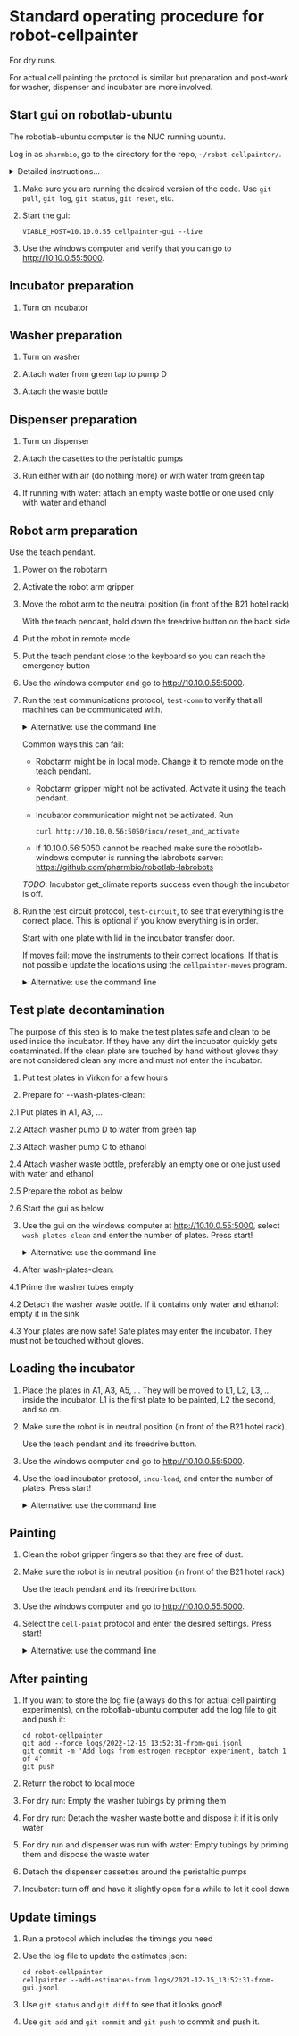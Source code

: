 # Standard operating procedure for robot-cellpainter

For dry runs.

For actual cell painting the protocol is similar but preparation and post-work
for washer, dispenser and incubator are more involved.

## Start gui on robotlab-ubuntu

The robotlab-ubuntu computer is the NUC running ubuntu.

Log in as `pharmbio`, go to the directory for the repo, `~/robot-cellpainter/`.

<details>
<summary>Detailed instructions...</summary>

On the windows computer start PowerShell.

```
ssh pharmbio@10.10.0.55
```

The output should look like:

```
PS C:\Users\pharmbio> ssh pharmbio@10.10.0.55
pharmbio@10.10.0.55's password:
Welcome to Ubuntu 20.04.2 LTS (GNU/Linux 5.4.0-77-generic x86_64)

 * Documentation:  https://help.ubuntu.com
 * Management:     https://landscape.canonical.com
 * Support:        https://ubuntu.com/advantage

232 updates can be installed immediately.
83 of these updates are security updates.
To see these additional updates run: apt list --upgradable

*** System restart required ***
Last login: Wed Feb 16 16:06:11 2022 from 10.10.0.10
Welcome to Ubuntu 20.04.2 LTS (GNU/Linux 5.4.0-77-generic x86_64)

 * Documentation:  https://help.ubuntu.com
 * Management:     https://landscape.canonical.com
 * Support:        https://ubuntu.com/advantage

232 updates can be installed immediately.
83 of these updates are security updates.
To see these additional updates run: apt list --upgradable

*** System restart required ***
Last login: Wed Feb 16 16:06:11 2022 from 10.10.0.10
pharmbio@NUC-robotlab:~$
```

Continue in this shell:

```
cd robot-cellpainter
VIABLE_HOST=10.10.0.55 cellpainter-gui --live
```
</details>

1. Make sure you are running the desired version of the code. Use `git pull`, `git log`, `git status`, `git reset`, etc.

2. Start the gui:

   ```
   VIABLE_HOST=10.10.0.55 cellpainter-gui --live
   ```

3. Use the windows computer and verify that you can go to http://10.10.0.55:5000.

## Incubator preparation

1. Turn on incubator

## Washer preparation

1. Turn on washer

2. Attach water from green tap to pump D

3. Attach the waste bottle

## Dispenser preparation

1. Turn on dispenser

2. Attach the casettes to the peristaltic pumps

3. Run either with air (do nothing more) or with water from green tap

3. If running with water: attach an empty waste bottle or one used only with water and ethanol

## Robot arm preparation

Use the teach pendant.

1. Power on the robotarm

2. Activate the robot arm gripper

3. Move the robot arm to the neutral position (in front of the B21 hotel rack)

   With the teach pendant, hold down the freedrive button on the back side

4. Put the robot in remote mode

5. Put the teach pendant close to the keyboard so you can reach the emergency button

6. Use the windows computer and go to http://10.10.0.55:5000.

7. Run the test communications protocol, `test-comm` to verify that all machines can be communicated with.

    <details>
    <summary>Alternative: use the command line</summary>

    Use `pharmbio@robotlab-ubuntu` in the directory for the repo, `~/robot-cellpainter/`.

    ```
    cellpainter --test-comm --live
    ```

    </details>

   Common ways this can fail:

   * Robotarm might be in local mode. Change it to remote mode on the teach pendant.

   * Robotarm gripper might not be activated. Activate it using the teach pendant.

   * Incubator communication might not be activated. Run

       ```
       curl http://10.10.0.56:5050/incu/reset_and_activate
       ```

   * If 10.10.0.56:5050 cannot be reached make sure the
     robotlab-windows computer is running the labrobots server:
     https://github.com/pharmbio/robotlab-labrobots

   _TODO_: Incubator get_climate reports success even though the incubator is off.

8. Run the test circuit protocol, `test-circuit`, to see that everything is the correct place.
   This is optional if you know everything is in order.

   Start with one plate with lid in the incubator transfer door.

   If moves fail: move the instruments to their correct locations. If that is
   not possible update the locations using the `cellpainter-moves` program.

    <details>
    <summary>Alternative: use the command line</summary>

    Use `pharmbio@robotlab-ubuntu` in the directory for the repo, `~/robot-cellpainter/`.

    ```
    cellpainter --test-circuit --live
    ```

    </summary>

## Test plate decontamination

The purpose of this step is to make the test plates safe and clean to be used inside the incubator.
If they have any dirt the incubator quickly gets contaminated. If the clean plate are
touched by hand without gloves they are not considered clean any more and must not enter the incubator.

1. Put test plates in Virkon for a few hours

2. Prepare for --wash-plates-clean:

2.1 Put plates in A1, A3, ...

2.2 Attach washer pump D to water from green tap

2.3 Attach washer pump C to ethanol

2.4 Attach washer waste bottle, preferably an empty one or one just used with water and ethanol

2.5 Prepare the robot as below

2.6 Start the gui as below

3. Use the gui on the windows computer at http://10.10.0.55:5000, select `wash-plates-clean` and enter the number of plates. Press start!

    <details>
    <summary>Alternative: use the command line</summary>

    Use `pharmbio@robotlab-ubuntu` in the directory for the repo, `~/robot-cellpainter/`.

    ```
    cellpainter --wash-plates-clean --num-plates $NUM_PLATES --live
    ```
    </summary>

4. After wash-plates-clean:

4.1 Prime the washer tubes empty

4.2 Detach the washer waste bottle. If it contains only water and ethanol: empty it in the sink

4.3 Your plates are now safe! Safe plates may enter the incubator. They must not be touched without gloves.

## Loading the incubator

1. Place the plates in A1, A3, A5, ... They will be moved to L1, L2, L3, ... inside the
   incubator. L1 is the first plate to be painted, L2 the second, and so on.

2. Make sure the robot is in neutral position (in front of the B21 hotel rack).

   Use the teach pendant and its freedrive button.

3. Use the windows computer and go to http://10.10.0.55:5000.

4. Use the load incubator protocol, `incu-load`, and enter the number of plates. Press start!

    <details>
    <summary>Alternative: use the command line</summary>

    Use `pharmbio@robotlab-ubuntu` in the directory for the repo, `~/robot-cellpainter/`.

    ```
    cellpainter --load-incu --num-plates $NUM_PLATES --live
    ```

    </summary>

## Painting

1. Clean the robot gripper fingers so that they are free of dust.

2. Make sure the robot is in neutral position (in front of the B21 hotel rack)

   Use the teach pendant and its freedrive button.

3. Use the windows computer and go to http://10.10.0.55:5000.

4. Select the `cell-paint` protocol and enter the desired settings. Press start!

    <details>
    <summary>Alternative: use the command line</summary>

    Use `pharmbio@robotlab-ubuntu` in the directory for the repo, `~/robot-cellpainter/`.

    ```
    cellpainter --cell-paint $BATCH_SIZES [--interleave] [--lockstep] [--two-final-washes] [--incu $INCU_CSV] --live
    ```
    </summary>

## After painting

1. If you want to store the log file (always do this for actual cell painting experiments),
   on the robotlab-ubuntu computer add the log file to git and push it:

   ```
   cd robot-cellpainter
   git add --force logs/2022-12-15_13:52:31-from-gui.jsonl
   git commit -m 'Add logs from estrogen receptor experiment, batch 1 of 4'
   git push
   ```

2. Return the robot to local mode

3. For dry run: Empty the washer tubings by priming them

4. For dry run: Detach the washer waste bottle and dispose it if it is only water

5. For dry run and dispenser was run with water: Empty tubings by priming them and dispose the waste water

6. Detach the dispenser cassettes around the peristaltic pumps

7. Incubator: turn off and have it slightly open for a while to let it cool down

## Update timings

1. Run a protocol which includes the timings you need

2. Use the log file to update the estimates json:

   ```
   cd robot-cellpainter
   cellpainter --add-estimates-from logs/2021-12-15_13:52:31-from-gui.jsonl
   ```

3. Use `git status` and `git diff` to see that it looks good!

4. Use `git add` and `git commit` and `git push` to commit and push it.
